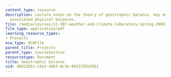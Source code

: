 ```yaml
---
content_type: resource
description: Lecture notes on the theory of geostrophic balance, key equations, and
  associated physical balances.
file: /media/courses/12-307-weather-and-climate-laboratory-spring-2009/d802205cc5e24d630c3e8021335b35b1_gostrophic_blnce.pdf
file_type: application/pdf
learning_resource_types:
- Projects
ocw_type: OCWFile
parent_title: Projects
parent_type: CourseSection
resourcetype: Document
title: Geostrophic balance
uid: d802205c-c5e2-4d63-0c3e-8021335b35b1
---
```

